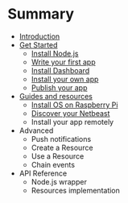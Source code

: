 # Summary

* [Introduction](README.md)
* [Get Started](get-started/index.md)
   * [Install Node.js](get-started/install-nodejs.md)
   * [Write your first app](get-started/write-your-first-app.md)
   * [Install Dashboard](get-started/install-dashboard.md)
   * [Install your own app](get-started/install_your_own_app_md.md)
   * [Publish your app](get-started/publish_your_app.md)
* [Guides and resources](guides_and_resources.md)
   * [Install OS on Raspberry Pi](install_os_on_raspberry_pi.md)
   * [Discover your Netbeast](discover_your_netbeast.md)
   * Install your app remotely
* Advanced
   * Push notifications
   * Create a Resource
   * Use a Resource
   * Chain events
* API Reference
   * Node.js wrapper
   * Resources implementation

